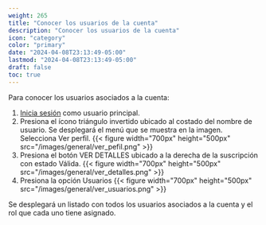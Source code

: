 ```yaml
---
weight: 265
title: "Conocer los usuarios de la cuenta"
description: "Conocer los usuarios de la cuenta"
icon: "category"
color: "primary"
date: "2024-04-08T23:13:49-05:00"
lastmod: "2024-04-08T23:13:49-05:00"
draft: false
toc: true
---
```

Para conocer los usuarios asociados a la cuenta:

1. [Inicia sesión](Iniciar_sesión.md) como usuario principal.
2. Presiona el ícono triángulo invertido ubicado al costado del nombre de usuario. Se desplegará el menú que se muestra en la imagen. Selecciona Ver perfil.
{{< figure width="700px" height="500px" src="/images/general/ver_pefil.png" >}}
3. Presiona el botón VER DETALLES ubicado a la derecha de la suscripción con estado Válida.
{{< figure width="700px" height="500px" src="/images/general/ver_detalles.png" >}}
5. Presiona la opción Usuarios
{{< figure width="700px" height="500px" src="/images/general/ver_usuarios.png" >}}

Se desplegará un listado con todos los usuarios asociados a la cuenta y el rol que cada uno tiene asignado.

<br></br>
